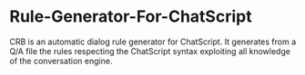 # Rule-Generator-For-ChatScript
CRB is an automatic dialog rule generator for ChatScript. It generates from a Q/A file the rules respecting the ChatScript syntax exploiting all knowledge of the conversation engine.
